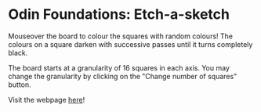 # Odin Foundations: Etch-a-sketch

Mouseover the board to colour the squares with random colours! The colours on a square darken with successive passes until it turns completely black.

The board starts at a granularity of 16 squares in each axis. You may change the granularity by clicking on the "Change number of squares" button.

Visit the webpage [here](https://houndoom.github.io/odin-etch-a-sketch/)!
